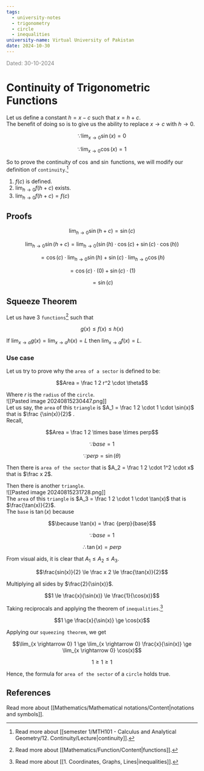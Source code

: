 ```yaml
---
tags:
  - university-notes
  - trigonometry
  - circle
  - inequalities
university-name: Virtual University of Pakistan
date: 2024-10-30
---
```


<span style="color: gray;">Dated: 30-10-2024</span>

# Continuity of Trigonometric Functions

Let us define a constant $h = x - c$ such that $x = h + c$.  
The benefit of doing so is to give us the ability to replace $x \rightarrow c$ with $h \rightarrow 0$.  

$$\because \lim_{x \rightarrow 0} \sin(x) = 0$$

$$\because \lim_{x \rightarrow 0} \cos(x) = 1$$

So to prove the continuity of $\cos$ and $\sin$ functions, we will modify our definition of `continuity`.[^1]
1. $f(c)$ is defined.
2. $\lim_{h \rightarrow 0} f(h + c)$ exists.
3. $\lim_{h \rightarrow 0} f(h + c) = f(c)$

## Proofs

$$\lim_{h \rightarrow 0} \sin(h + c) = \sin(c)$$

$$\lim_{h \rightarrow 0} \sin(h + c) = \lim_{h \rightarrow 0}\left( \sin(h) \cdot \cos(c) + \sin(c) \cdot \cos(h) \right)$$

$$ = \cos(c) \cdot \lim_{h \rightarrow 0} \sin(h) + \sin(c) \cdot \lim_{h \rightarrow 0} \cos(h)$$

$$= \cos(c) \cdot (0) + \sin(c) \cdot (1)$$

$$= \sin(c)$$

## Squeeze Theorem

Let us have 3 `functions`[^2] such that

$$g(x) \le f(x) \le h(x)$$

If $\lim_{x \rightarrow a} g(x) = \lim_{x \rightarrow a} h(x) = L$ then $\lim_{x \rightarrow a} f(x) = L$.

### Use case

Let us try to prove why the `area of a sector` is defined to be:  

$$Area = \frac 1 2 r^2 \cdot \theta$$

Where $r$ is the `radius` of the `circle`.  
![[Pasted image 20240815230447.png]]  
Let us say, the `area` of this `triangle` is $A_1 = \frac 1 2 \cdot 1 \cdot \sin(x)$ that is $\frac {\sin(x)}{2}$ .  
Recall,  

$$Area = \frac 1 2 \times base \times perp$$

 $$\because base = 1$$

 $$\because perp = \sin(\theta)$$

Then there is `area of the sector` that is $A_2 = \frac 1 2 \cdot 1^2 \cdot x$ that is $\frac x 2$.

Then there is another `triangle`.  
![[Pasted image 20240815231728.png]]  
The `area` of this `triangle` is $A_3 = \frac 1 2 \cdot 1 \cdot \tan(x)$ that is $\frac{\tan(x)}{2}$.  
The `base` is $\tan(x)$ because  

$$\because \tan(x) = \frac {perp}{base}$$

$$\because base = 1$$

  $$\therefore \tan(x) = perp$$

From visual aids, it is clear that $A_1 \le A_2 \le A_3$.  

$$\frac{sin(x)}{2} \le \frac x 2 \le \frac{\tan(x)}{2}$$

Multiplying all sides by $\frac{2}{\sin(x)}$.  

$$1 \le \frac{x}{\sin(x)} \le \frac{1}{\cos(x)}$$

Taking reciprocals and applying the theorem of `inequalities`.[^3]  

$$1 \ge \frac{x}{\sin(x)} \ge \cos(x)$$

Applying our `squeezing theorem`, we get  

$$\lim_{x \rightarrow 0} 1 \ge \lim_{x \rightarrow 0} \frac{x}{\sin(x)} \ge \lim_{x \rightarrow 0} \cos(x)$$

$$1 \ge 1 \ge 1$$

Hence, the formula for `area of the sector` of a `circle` holds true.

## References

Read more about [[Mathematics/Mathematical notations/Content|notations and symbols]].

[^1]: Read more about [[semester 1/MTH101 - Calculus and Analytical Geometry/12. Continuity/Lecture|continuity]].
[^2]: Read more about [[Mathematics/Function/Content|functions]].  
[^3]: Read more about [[1. Coordinates, Graphs, Lines|inequalities]].
